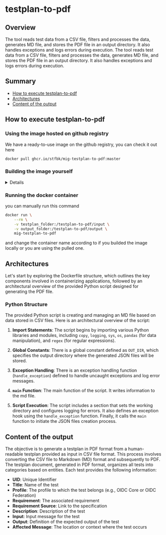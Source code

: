 # testplan-to-pdf

## Overview

The tool reads test data from a CSV file, filters and processes the data, generates MD file, and stores the PDF file in an output directory. It also handles exceptions and logs errors during execution.
The tool reads test data from a CSV file, filters and processes the data, generates MD file, and stores the PDF file in an output directory. It also handles exceptions and logs errors during execution.

## Summary

* [How to execute testplan-to-pdf](#how-to-execute-testplan-to-pdf)
* [Architectures](#architectures)
* [Content of the output](#content-of-the-output)

## How to execute testplan-to-pdf

### Using the image hosted on github registry

We have a ready-to-use image on the github registry, you can check it out here

```bash
docker pull ghcr.io/stfbk/mig-testplan-to-pdf:master
```

### Building the image yourself

<details>

you can just execute this script that will build the image and run it.

```bash
bash testplan2pdf.sh
```

or you can manually

```bash
sudo docker build -t testplan-to-pdf .
```

</details>

### Running the docker container

you can manually run this command

```bash
docker run \
    --rm \
    -v testplan_folder:/testplan-to-pdf/input \
    -v output_folder:/testplan-to-pdf/output \
    mig-testplan-to-pdf
```

and change the container name according to if you builded the image locally or you are using the pulled one.

## Architectures

Let's start by exploring the Dockerfile structure, which outlines the key components involved in containerizing applications, followed by an architectural overview of the provided Python script designed for generating the PDF file.

### Python Structure

The provided Python script is creating and managing an MD file based on data stored in CSV files. Here is an architectural overview of the script:

1. **Import Statements**: The script begins by importing various Python libraries and modules, including `copy`, `logging`, `sys`, `os`, `pandas` (for data manipulation), and `regex` (for regular expressions).

2. **Global Constants**: There is a global constant defined as `OUT_DIR`, which specifies the output directory where the generated JSON files will be stored.

3. **Exception Handling**: There is an exception handling function (`handle_exception`) defined to handle uncaught exceptions and log error messages.

4. **`main` Function**: The main function of the script. It writes information to the md file.

5. **Script Execution**: The script includes a section that sets the working directory and configures logging for errors. It also defines an exception hook using the `handle_exception` function. Finally, it calls the `main` function to initiate the JSON files creation process.

## Content of the output

The objective is to generate a testplan in PDF format from a human-readable testplan provided as input in CSV file format. This process involves converting the CSV file to Markdown (MD) format and subsequently to PDF. The testplan document, generated in PDF format, organizes all tests into categories based on entities. Each test provides the following information:

* **UID**: Unique Identifier
* **Title**: Name of the test
* **Profile**: The profile to which the test belongs (e.g., OIDC Core or OIDC Federation)
* **Requirement**: The associated requirement
* **Requirement Source**: Link to the specification
* **Description**: Description of the test
* **Input**: Input message for the test
* **Output**: Definition of the expected output of the test
* **Affected Message**: The location or context where the test occurs
